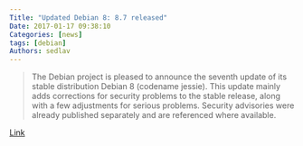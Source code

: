 ```yaml
---
Title: "Updated Debian 8: 8.7 released"
Date: 2017-01-17 09:38:10
Categories: [news]
tags: [debian]
Authors: sedlav
---
```


> The Debian project is pleased to announce the seventh update of its stable distribution Debian 8 (codename jessie). This update mainly adds corrections for security problems to the stable release, along with a few adjustments for serious problems. Security advisories were already published separately and are referenced where available.

[Link](https://www.debian.org/News/2017/20170114)
